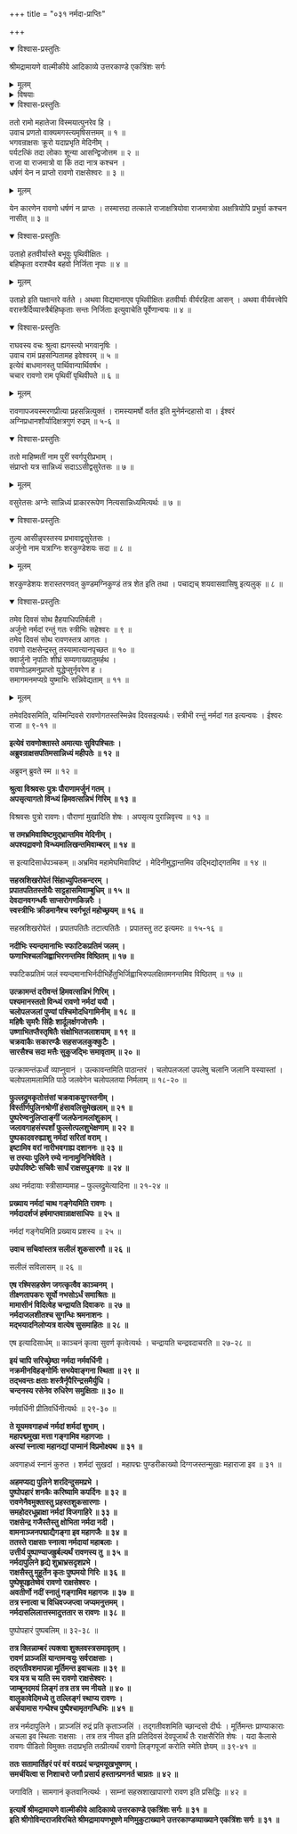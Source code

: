 +++
title = "०३१ नर्मदा-प्राप्तिः"

+++

<details open><summary>विश्वास-प्रस्तुतिः</summary>

श्रीमद्रामायणे वाल्मीकीये आदिकाव्ये उत्तरकाण्डे एकत्रिंशः सर्गः
</details>

<details><summary>मूलम्</summary>

श्रीमद्रामायणे वाल्मीकीये आदिकाव्ये उत्तरकाण्डे एकत्रिंशः सर्गः
</details>

<details><summary>विषयाः</summary>

अगस्त्य-मुखाद् बहुशो रावण-विजय-श्राविणाद्  
रामेण तं प्रति रावण-जेतृ-सत्त्व-संदेहेन प्रश्ने  
तं प्रत्य् अगस्त्येन रावण-पराजय-कथनोपक्रमः ॥ १ ॥  
कार्तवीर्यार्जुन-जिगीषया  
माहिष्मतीं गतेन रावणेन  
तद्-अमात्यान् प्रति  
राज्ञि रणाय निजाह्वान-निवेदन-चोदना ॥ २ ॥  
तैर् नगरे ऽर्जुनासांनिध्यं बोधितेन रावणेन  
नर्मदाम् एत्य  
तत्र स्नानाह्निक-करण-पूर्वकं  
तत्-पुलिने सचिवानीत-कुसुमादि-साधनैः शिव-लिङ्गार्चनोपक्रमः ॥ ३ ॥
</details>

<details open><summary>विश्वास-प्रस्तुतिः</summary>

ततो रामो महातेजा विस्मयात्पुनरेव हि ।  
उवाच प्रणतो वाक्यमगस्त्यमृषिसत्तमम् ॥ १ ॥  
भगवन्राक्षसः क्रूरो यदाप्रभृति मेदिनीम् ।  
पर्यटत्किं तदा लोकाः शून्या आसन्द्विजोत्तम ॥ २ ॥  
राजा वा राजमात्रो वा किं तदा नात्र कश्चन ।  
धर्षणं येन न प्राप्तो रावणो राक्षसेश्वरः ॥ ३ ॥
</details>

<details><summary>मूलम्</summary>

ततो रामो महातेजा विस्मयात्पुनरेव हि ।  
उवाच प्रणतो वाक्यमगस्त्यमृषिसत्तमम् ॥ १ ॥  
भगवन्राक्षसः क्रूरो यदाप्रभृति मेदिनीम् ।  
पर्यटत्किं तदा लोकाः शून्या आसन्द्विजोत्तम ॥ २ ॥  
राजा वा राजमात्रो वा किं तदा नात्र कश्चन ।  
धर्षणं येन न प्राप्तो रावणो राक्षसेश्वरः ॥ ३ ॥
</details>

येन कारणेन रावणो धर्षणं न प्राप्तः । तस्मात्तदा तत्काले राजाक्षत्रियोवा राजमात्रोवा अक्षत्रियोपि प्रभुर्वा कश्चन नासीत् ॥ ३ ॥

<details open><summary>विश्वास-प्रस्तुतिः</summary>

उताहो हतवीर्यास्ते बभूवुः पृथिवीक्षितः ।  
बहिष्कृता वराश्चैव बहवो निर्जिता नृपाः ॥ ४ ॥
</details>

<details><summary>मूलम्</summary>

उताहो हतवीर्यास्ते बभूवुः पृथिवीक्षितः ।  
बहिष्कृता वराश्चैव बहवो निर्जिता नृपाः ॥ ४ ॥
</details>

उताहो इति पक्षान्तरे वर्तते । अथवा विद्यमानाएव पृथिवीक्षितः हतवीर्याः वीर्यरहिता आसन् । अथवा वीर्यवत्त्वेपि वरास्त्रैर्दिव्यास्त्रैर्बहिष्कृताः सन्तः निर्जिताः इत्युवाचेति पूर्वेणान्वयः ॥ ४ ॥

<details open><summary>विश्वास-प्रस्तुतिः</summary>

राघवस्य वचः श्रुत्वा ह्यगस्त्यो भगवानृषिः ।  
उवाच रामं प्रहसन्पितामह इवेश्वरम् ॥ ५ ॥  
इत्येवं बाधमानस्तु पार्थिवान्पार्थिवर्षभ ।  
चचार रावणो राम पृथिवीं पृथिवीपते ॥ ६ ॥
</details>

<details><summary>मूलम्</summary>

राघवस्य वचः श्रुत्वा ह्यगस्त्यो भगवानृषिः ।  
उवाच रामं प्रहसन्पितामह इवेश्वरम् ॥ ५ ॥  
इत्येवं बाधमानस्तु पार्थिवान्पार्थिवर्षभ ।  
चचार रावणो राम पृथिवीं पृथिवीपते ॥ ६ ॥
</details>

रावणापजयस्मरणप्रीत्या प्रहसन्नित्युक्तं । रामस्यामर्षो वर्तत इति मुनेर्मन्दहासो वा । ईश्वरं अग्निप्रधानशौर्यादिक्षत्रगुणं रुद्रम् ॥ ५-६ ॥

<details open><summary>विश्वास-प्रस्तुतिः</summary>

ततो माहिष्मतीं नाम पुरीं स्वर्गपुरीप्रभाम् ।  
संप्राप्तो यत्र सान्निध्यं सदाऽऽसीद्वसुरेतसः ॥ ७ ॥
</details>

<details><summary>मूलम्</summary>

ततो माहिष्मतीं नाम पुरीं स्वर्गपुरीप्रभाम् ।  
संप्राप्तो यत्र सान्निध्यं सदाऽऽसीद्वसुरेतसः ॥ ७ ॥
</details>

वसुरेतसः अग्नेः सान्निध्यं प्राकाररूपेण नित्यसान्निध्यमित्यर्थः ॥ ७ ॥

<details open><summary>विश्वास-प्रस्तुतिः</summary>

तुल्य आसीन्नृपस्तस्य प्रभावाद्वसुरेतसः ।  
अर्जुनो नाम यत्राग्निः शरकुण्डेशयः सदा ॥ ८ ॥
</details>

<details><summary>मूलम्</summary>

तुल्य आसीन्नृपस्तस्य प्रभावाद्वसुरेतसः ।  
अर्जुनो नाम यत्राग्निः शरकुण्डेशयः सदा ॥ ८ ॥
</details>

शरकुण्डेशयः शरास्तरणवत् कुण्डमग्निकुण्डं तत्र शेत इति तथा । पचाद्यच् शयवासवासिषु इत्यलुक् ॥ ८ ॥

<details open><summary>विश्वास-प्रस्तुतिः</summary>

तमेव दिवसं सोथ हैहयाधिपतिर्बली ।  
अर्जुनो नर्मदां रन्तुं गतः स्त्रीभिः सहेश्वरः ॥ ९ ॥  
तमेव दिवसं सोथ रावणस्तत्र आगतः ।  
रावणो राक्षसेन्द्रस्तु तस्यामात्यानपृच्छत ॥ १० ॥  
क्वार्जुनो नृपतिः शीघ्रं सम्यगाख्यातुमर्हथ ।  
रावणोऽहमनुप्राप्तो युद्धेप्सुर्नृवरेण ह ।  
समागमनमप्यग्रे युष्माभिः सन्निवेद्यताम् ॥ ११ ॥
</details>

<details><summary>मूलम्</summary>

तमेव दिवसं सोथ हैहयाधिपतिर्बली ।  
अर्जुनो नर्मदां रन्तुं गतः स्त्रीभिः सहेश्वरः ॥ ९ ॥  
तमेव दिवसं सोथ रावणस्तत्र आगतः ।  
रावणो राक्षसेन्द्रस्तु तस्यामात्यानपृच्छत ॥ १० ॥  
क्वार्जुनो नृपतिः शीघ्रं सम्यगाख्यातुमर्हथ ।  
रावणोऽहमनुप्राप्तो युद्धेप्सुर्नृवरेण ह ।  
समागमनमप्यग्रे युष्माभिः सन्निवेद्यताम् ॥ ११ ॥
</details>

तमेवदिवसमिति, यस्मिन्दिवसे रावणोगतस्तस्मिन्नेव दिवसइत्यर्थः। स्त्रीभी रन्तुं नर्मदां गत इत्यन्वयः । ईश्वरः राजा ॥ ९-११ ॥

**इत्येवं रावणोक्तास्ते अमात्याः सुविपश्चितः ।  
अब्रुवन्राक्षसपतिमसान्निध्यं महीपतेः ॥ १२ ॥**

अब्रुवन् ब्रुवते स्म ॥ १२ ॥

**श्रुत्वा विश्रवसः पुत्रः पौराणामर्जुनं गतम् ।  
अपसृत्यागतो विन्ध्यं हिमवत्सन्निभं गिरिम् ॥ १३ ॥**

विश्रवसः पुत्रो रावणः। पौराणां मुखादिति शेषः । अपसृत्य पुरान्निवृत्त्य ॥ १३ ॥

**स तमभ्रमिवाविष्टमुद्भ्रान्तमिव मेदिनीम् ।  
अपश्यद्रावणो विन्ध्यमालिखन्तमिवाम्बरम् ॥ १४ ॥**

स इत्यादिसार्धपञ्चकम् ॥ अभ्रमिव महामेघमिवाविष्टं । मेदिनीमुद्धान्तमिव उद्भिद्योद्गतमिव ॥ १४ ॥

**सहस्रशिखरोपेतं सिंहाध्युपितकन्दरम् ।  
प्रपातपतितस्तोयैः साट्टहासमिवाम्बुधिम् ॥ १५ ॥  
देवदानवगन्धर्वैः साप्सरोगणकिन्नरैः ।  
स्वस्त्रीभिः क्रीडमानैश्च स्वर्गभूतं महोच्छ्रयम् ॥ १६ ॥**

सहस्रशिखरोपेतं । प्रपातपतितैः तटात्पतितैः । प्रपातस्तु तट इत्यमरः ॥ १५-१६ ॥

**नदीभिः स्यन्दमानाभिः स्फाटिकप्रतिमं जलम् ।  
फणाभिश्चलजिह्वाभिरनन्तमिव विष्ठितम् ॥ १७ ॥**

स्फटिकप्रतिमं जलं स्यन्दमानाभिर्नदीभिर्हेतुभिर्जिह्वाभिरुपलक्षितमनन्तमिव विष्ठितम् ॥ १७ ॥

**उत्क्रामन्तं दरीवन्तं हिमवत्सन्निभं गिरिम् ।  
पश्यमानस्ततो विन्ध्यं रावणो नर्मदां ययौ ।  
चलोपलजलां पुण्यां पश्चिमोदधिगामिनीम् ॥ १८ ॥  
महिषैः सृमरैः सिंहैः शार्दूलर्क्षगजोत्तमैः ।  
उष्णाभितप्तैस्तृषितैः संक्षोभितजलाशयाम् ॥ १९ ॥  
चक्रवाकैः सकारण्डैः सहसजलकुक्कुटैः ।  
सारसैश्च सदा मत्तैः सुकुजद्भिः समावृताम् ॥ २० ॥**

उत्क्रामन्तंऊर्ध्वं व्याप्नुवानं । उल्कावन्तमिति पाठान्तरं । चलोपलजलां उपलेषु चलानि जलानि यस्यास्तां । चलोपलामलामिति पाठे जलवेगेन चलोपलतया निर्मलाम् ॥ १८-२० ॥

**फुल्लद्रुमकृतोत्तंसां चक्रवाकयुगस्तनीम् ।  
विस्तीर्णपुलिनश्रोणीं हंसावलिसुमेखलाम् ॥ २१ ॥  
पुष्परेण्वनुलिप्ताङ्गीं जलफेनामलांशुकाम् ।  
जलावगाहसंस्पर्शां फुल्लोत्पलशुभेक्षणाम् ॥ २२ ॥  
पुष्पकादवरुह्याशु नर्मदां सरितां वराम् ।  
इष्टामिव वरां नारीभवगाह्य दशाननः ॥ २३ ॥  
स तस्याः पुलिने रम्ये नानामुनिनिषेविते ।  
उपोपविष्टेः सचिवैः सार्धं राक्षसपुङ्गवः ॥ २४ ॥**

अथ नर्मदायाः स्त्रीसाम्यमाह – फुल्लद्रुमेत्यादिना ॥ २१-२४ ॥

**प्रख्याय नर्मदां चाथ गङ्गेयमिति रावणः ।  
नर्मदादर्शजं हर्षमाप्तवान्राक्षसाधिपः ॥ २५ ॥**

नर्मदां गङ्गेयमिति प्रख्याय प्रशस्य ॥ २५ ॥

**उवाच सचिवांस्तत्र सलीलं शुकसारणौ ॥ २६ ॥**

सलीलं सविलासम् ॥ २६ ॥

**एष रश्मिसहस्रेण जगत्कृत्वैव काञ्चनम् ।  
तीक्ष्णतापकरः सूर्यो नभसोऽर्धं समाश्रितः ॥  
मामासीनं विदित्वेह चन्द्रायति दिवाकरः ॥ २७ ॥  
नर्मदाजलशीतश्च सुगन्धिः श्रमनाशनः ।  
मद्भयादनिलोप्यत्र वात्येष सुसमाहितः ॥ २८ ॥**

एष इत्यादिसार्धम् ॥ काञ्चनं कृत्वा सुवर्ण कृत्वेत्यर्थः । चन्द्रायति चन्द्रवदाचरति ॥ २७-२८ ॥

**इयं चापि सरिच्छ्रेष्ठा नर्मदा नर्मवर्धिनी ।  
नक्रमीनविहङ्गोर्मिः सभयेवाङ्गना स्थिता ॥ २९ ॥  
तद्भवन्तः क्षताः शस्त्रैर्नृपैरिन्द्रसमैर्युधि ।  
चन्दनस्य रसेनेव रुधिरेण समुक्षिताः ॥ ३० ॥**

नर्मवर्धिनी प्रीतिवर्धिनीत्यर्थः ॥ २९-३० ॥

**ते यूयमवगाहध्वं नर्मदां शर्मदां शुभाम् ।  
महापद्ममुखा मत्ता गङ्गामिव महागजाः ।  
अस्यां स्नात्वा महानद्यां पाप्मानं विप्रमोक्ष्यथ ॥ ३१ ॥**

अवगाहध्वं स्नानं कुरुत । शर्मदां सुखदां । महापद्मः पुण्डरीकाख्यो दिग्गजस्तन्मुखाः महाराजा इव ॥ ३१ ॥

**अहमप्यद्य पुलिने शरदिन्दुसमप्रभे ।  
पुष्पोपहारं शनकैः करिष्यामि कपर्दिनः ॥ ३२ ॥  
रावणेनैवमुक्तास्तु प्रहस्तशुकसारणाः ।  
समहोदरधूम्राक्षा नर्मदां विजगाहिरे ॥ ३३ ॥  
राक्षसेन्द्र गजैस्तैस्तु क्षोभिता नर्मदा नदी ।  
वामनाञ्जनपद्माद्यैगङ्गा इव महागजैः ॥ ३४ ॥  
ततस्ते राक्षसाः स्नात्वा नर्मदायां महाबलाः ।  
उत्तीर्य पुष्पाण्याजह्रुर्बल्यर्थं रावणस्य तु ॥ ३५ ॥  
नर्मदापुलिने हृद्ये शुभ्राभ्रसदृशप्रभे ।  
राक्षसैस्तु मुहूर्तेन कृतः पुष्पमयो गिरिः ॥ ३६ ॥  
पुष्पेषूपहृतेष्वेवं रावणो राक्षसेश्वरः ।  
अवतीर्णो नदीं स्नातुं गङ्गामिव महागजः ॥ ३७ ॥  
तत्र स्नात्वा च विधिवज्जप्त्वा जप्यमनुत्तमम् ।  
नर्मदासलिलात्तस्मादुत्ततार स रावणः ॥ ३८ ॥**

पुष्पोपहारं पुष्पबलिम् ॥ ३२-३८ ॥

**तत्र क्लिन्नाम्बरं त्यक्त्वा शुक्लवस्त्रसमावृतम् ।  
रावणं प्राञ्जलिं यान्तमन्वयुः सर्वराक्षसाः ।  
तद्गतीवशमापन्ना मूर्तिमन्त इवाचलाः ॥ ३९ ॥  
यत्र यत्र च याति स्म रावणो राक्षसेश्वरः ।  
जाम्बूनदमयं लिङ्गं तत्र तत्र स्म नीयते ॥ ४० ॥  
वालुकावेदिमध्ये तु तल्लिङ्गं स्थाप्य रावणः ।  
अर्चयामास गन्धैश्च पुष्पैश्चामृतगन्धिभिः ॥ ४१ ॥**

तत्र नर्मदापुलिने । प्राञ्जलिं रुद्रं प्रति कृताञ्जलिं । तद्गतीवशमिति च्छान्दसो दीर्घः । मूर्तिमन्तः प्राण्याकाराः अचला इव स्थिताः राक्षसाः । तत्र तत्र नीयत इति प्रतिदिवसं देवपूजार्थं तैः राक्षसैरिति शेषः । यदा कैलासे रावणः पीडितो विमुक्तः तदाप्रभृति तत्प्रीत्यर्थं रावणो लिङ्गपूजां करोति स्मेति ज्ञेयम् ॥ ३९-४१ ॥

**ततः सतामार्तिहरं परं वरं वरप्रदं चन्द्रमयूखभूषणम् ।  
समर्चयित्वा स निशाचरो जगौ प्रसार्य हस्तान्प्रणनर्त चाग्रतः ॥ ४२ ॥**

जगाविति । सामगानं कृतवानित्यर्थः । साम्नां सहस्रशाखापारगो रावण इति प्रसिद्धिः ॥ ४२ ॥

**इत्यार्षे श्रीमद्रामायणे वाल्मीकीये आदिकाव्ये उत्तरकाण्डे एकत्रिंशः सर्गः ॥ ३१ ॥  
इति श्रीगोविन्दराजविरचिते श्रीमद्रामायणभूषणे मणिमुकुटाख्याने उत्तरकाण्डव्याख्याने एकत्रिंशः सर्गः ॥ ३१ ॥**
